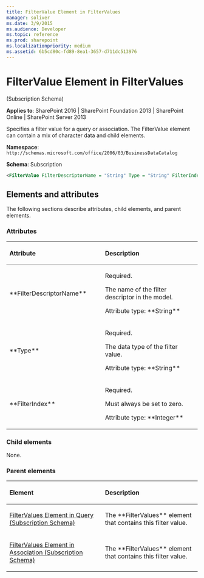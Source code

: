 ```yaml
---
title: FilterValue Element in FilterValues
manager: soliver
ms.date: 3/9/2015
ms.audience: Developer
ms.topic: reference
ms.prod: sharepoint
ms.localizationpriority: medium
ms.assetid: 6b5cd80c-fd89-8ea1-3657-d711dc513976
---
```


# FilterValue Element in FilterValues 

(Subscription Schema)

**Applies to**: SharePoint 2016 | SharePoint Foundation 2013 | SharePoint Online | SharePoint Server 2013

Specifies a filter value for a query or association. The FilterValue element can contain a mix of character data and child elements.

**Namespace**: `http://schemas.microsoft.com/office/2006/03/BusinessDataCatalog`

**Schema**: Subscription

```XML
<FilterValue FilterDescriptorName = "String" Type = "String" FilterIndex = "Integer"> </FilterValue>
```

## Elements and attributes

The following sections describe attributes, child elements, and parent elements.

### Attributes

<table>
<colgroup>
<col width="50%" />
<col width="50%" />
</colgroup>
<thead>
<tr class="header">
<th align="left"><p>Attribute</p></th>
<th align="left"><p>Description</p></th>
</tr>
</thead>
<tbody>
<tr class="odd">
<td align="left"><p>**FilterDescriptorName**</p></td>
<td align="left"><p>Required.</p>
<p>The name of the filter descriptor in the model.</p>
<p>Attribute type: **String**</p></td>
</tr>
<tr class="even">
<td align="left"><p>**Type**</p></td>
<td align="left"><p>Required.</p>
<p>The data type of the filter value.</p>
<p>Attribute type: **String**</p></td>
</tr>
<tr class="odd">
<td align="left"><p>**FilterIndex**</p></td>
<td align="left"><p>Required.</p>
<p>Must always be set to zero.</p>
<p>Attribute type: **Integer**</p></td>
</tr>
</tbody>
</table>

### Child elements

None.

### Parent elements

<table>
<colgroup>
<col width="50%" />
<col width="50%" />
</colgroup>
<thead>
<tr class="header">
<th align="left"><p>Element</p></th>
<th align="left"><p>Description</p></th>
</tr>
</thead>
<tbody>
<tr class="odd">
<td align="left"><p><span sdata="link"><a href="filtervalues-element-in-query-subscription-schema.md">FilterValues Element in Query (Subscription Schema)</a></span></p></td>
<td align="left"><p>The **FilterValues** element that contains this filter value.</p></td>
</tr>
<tr class="even">
<td align="left"><p><span sdata="link"><a href="filtervalues-element-in-association-subscription-schema.md">FilterValues Element in Association (Subscription Schema)</a></span></p></td>
<td align="left"><p>The **FilterValues** element that contains this filter value.</p></td>
</tr>
</tbody>
</table>








